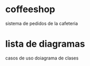 # coffeeshop
sistema de pedidos de la cafeteria

# lista de diagramas 

casos de uso 
doiagrama de clases